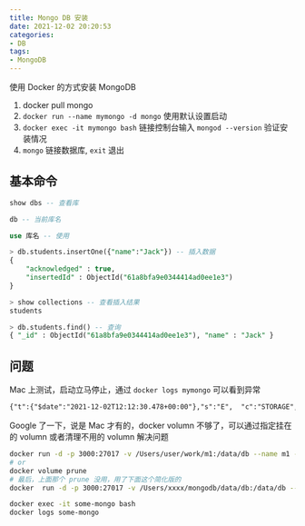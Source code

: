 ```yaml
---
title: Mongo DB 安装
date: 2021-12-02 20:20:53
categories:
- DB
tags:
- MongoDB
---
```


使用 Docker 的方式安装 MongoDB

1. docker pull mongo
2. `docker run --name mymongo -d mongo` 使用默认设置启动
3. `docker exec -it mymongo bash` 链接控制台输入 `mongod --version` 验证安装情况
4. `mongo` 链接数据库, `exit` 退出

## 基本命令

```sql
show dbs -- 查看库

db -- 当前库名

use 库名 -- 使用

> db.students.insertOne({"name":"Jack"}) -- 插入数据
{
	"acknowledged" : true,
	"insertedId" : ObjectId("61a8bfa9e0344414ad0ee1e3")
}

> show collections -- 查看插入结果
students

> db.students.find() -- 查询
{ "_id" : ObjectId("61a8bfa9e0344414ad0ee1e3"), "name" : "Jack" }
```

## 问题

Mac 上测试，启动立马停止，通过 `docker logs mymongo` 可以看到异常

```txt
{"t":{"$date":"2021-12-02T12:12:30.478+00:00"},"s":"E",  "c":"STORAGE",  "id":22312,   "ctx":"initandlisten","msg":"Error creating journal directory","attr":{"directory":"/data/db/journal","error":"boost::filesystem::create_directory: No space left on device: \"/data/db/journal\""}}
```

Google 了一下，说是 Mac 才有的，docker volumn 不够了，可以通过指定挂在的 volumn 或者清理不用的 volumn 解决问题

```bash
docker run -d -p 3000:27017 -v /Users/user/work/m1:/data/db --name m1 --net mongo-net mongo mongod
# or
docker volume prune
# 最后，上面那个 prune 没用，用了下面这个简化版的
docker  run -d -p 3000:27017 -v /Users/xxxx/mongodb/data/db:/data/db --name mymongo mongo

docker exec -it some-mongo bash
docker logs some-mongo
```